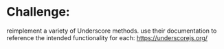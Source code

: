 # Challenge:

reimplement a variety of Underscore methods. use their documentation to reference the intended functionality for each: https://underscorejs.org/  